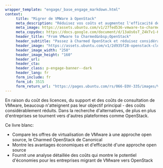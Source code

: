 ```yaml
---
wrapper_template: "engage/_base_engage_markdown.html"
context:
     title: "Migrer de VMWare à OpenStack"
     meta_description: "Réduisez vos coûts et augmentez l'efficacité de votre infrastructure en passant à l'open source"
     meta_image: https://assets.ubuntu.com/v1/27fed536-vmware-to-charmed-openstack-social.jpg
     meta_copydoc: https://docs.google.com/document/d/13aUs6sT_Z4kTv1-KiISD22yqh_1VOw9xLLqEMftJZyU/edit
     header_title: "From VMware to Charmed&nbsp;OpenStack"
     header_subtitle: "Passez à Charmed OpenStack et réduisez considérablement vos coûts"
     header_image: "https://assets.ubuntu.com/v1/2d935f28-openstack-cloud.svg"
     header_image_width: "250"
     header_image_height: "160"
     header_url:
     header_cta:
     header_class: p-engage-banner--dark
     header_lang: fr
     form_include: fr
     form_id: 3515
     form_return_url: "https://pages.ubuntu.com/rs/066-EOV-335/images/VMware_to_OpenStack _French_17.03.20 3.pdf"
---
```


En raison du coût des licences, du support et des coûts de consultation de VMware, beaucoup n'atteignent pas leur objectif principal - des coûts considérablement réduits. Dans la recherche d'alternatives, de plus en plus d'entreprises se tournent vers d'autres plateformes comme OpenStack.


Ce livre blanc:

- Compare les offres de virtualisation de VMware à une approche open source, le Charmed OpenStack de Canonical
- Montre les avantages économiques et d'efficacité d'une approche open source
- Fournit une analyse détaillée des coûts qui montre le potentiel d'économies pour les entreprises migrant de VMware vers OpenStack
